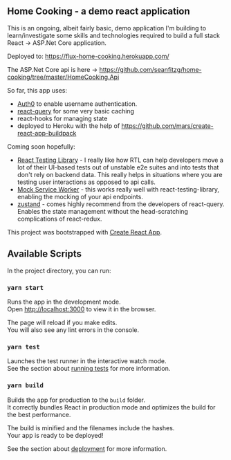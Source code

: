 ## Home Cooking - a demo react application

This is an ongoing, albeit fairly basic, demo application I'm building to learn/investigate some skills and technologies required to build a full stack React -> ASP.Net Core application.

Deployed to:  https://flux-home-cooking.herokuapp.com/

The ASP.Net Core api is here -> https://github.com/seanfitzg/home-cooking/tree/master/HomeCooking.Api

So far, this app uses:

- [Auth0](https://auth0.com/) to enable username authentication.
- [react-query](https://react-query.tanstack.com/) for some very basic caching
- react-hooks for managing state
- deployed to Heroku with the help of https://github.com/mars/create-react-app-buildpack

Coming soon hopefully:

- [React Testing Library](https://testing-library.com/docs/react-testing-library/intro) - I really like how RTL can help developers move a lot of their UI-based tests out of unstable e2e suites and into tests that don't rely on backend data. This really helps in situations where you are testing user interactions as opposed to api calls.
- [Mock Service Worker](https://mswjs.io/) - this works really well with react-testing-library, enabling the mocking of your api endpoints.
- [zustand](https://github.com/react-spring/zustand) - comes highly recommend from the developers of react-query. Enables the state management without the head-scratching complications of react-redux.

This project was bootstrapped with [Create React App](https://github.com/facebook/create-react-app).

## Available Scripts

In the project directory, you can run:

### `yarn start`

Runs the app in the development mode.<br />
Open [http://localhost:3000](http://localhost:3000) to view it in the browser.

The page will reload if you make edits.<br />
You will also see any lint errors in the console.

### `yarn test`

Launches the test runner in the interactive watch mode.<br />
See the section about [running tests](https://facebook.github.io/create-react-app/docs/running-tests) for more information.

### `yarn build`

Builds the app for production to the `build` folder.<br />
It correctly bundles React in production mode and optimizes the build for the best performance.

The build is minified and the filenames include the hashes.<br />
Your app is ready to be deployed!

See the section about [deployment](https://facebook.github.io/create-react-app/docs/deployment) for more information.

